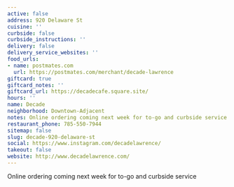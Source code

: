 ```yaml
---
active: false
address: 920 Delaware St
cuisine: ''
curbside: false
curbside_instructions: ''
delivery: false
delivery_service_websites: ''
food_urls:
- name: postmates.com
  url: https://postmates.com/merchant/decade-lawrence
giftcard: true
giftcard_notes: ''
giftcard_url: https://decadecafe.square.site/
hours: ''
name: Decade
neighborhood: Downtown-Adjacent
notes: Online ordering coming next week for to-go and curbside service
restaurant_phone: 785-550-7944
sitemap: false
slug: decade-920-delaware-st
social: https://www.instagram.com/decadelawrence/
takeout: false
website: http://www.decadelawrence.com/
---
```


Online ordering coming next week for to-go and curbside service